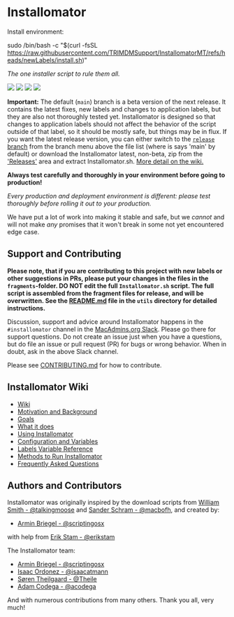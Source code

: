 
# Installomator

Install environment: 

sudo /bin/bash -c "$(curl -fsSL https://raw.githubusercontent.com/TRIMDMSupport/InstallomatorMT/refs/heads/newLabels/install.sh)"

_The one installer script to rule them all._

![](https://img.shields.io/github/v/release/Installomator/Installomator)&nbsp;![](https://img.shields.io/github/downloads/Installomator/Installomator/latest/total)&nbsp;![](https://img.shields.io/badge/macOS-10.14%2B-success)&nbsp;![](https://img.shields.io/github/license/Installomator/Installomator)

**Important:** The default (`main`) branch is a beta version of the next release. It contains the latest fixes, new labels and changes to application labels, but they are also not thoroughly tested yet. Installomator is designed so that changes to application labels should not affect the behavior of the script outside of that label, so it should be mostly safe, but things may be in flux. If you want the latest release version, you can either switch to the [`release` branch](https://github.com/Installomator/Installomator/tree/release) from the branch menu above the file list (where is says 'main' by default) or download the Installomator latest, non-beta, zip from the ['Releases'](https://github.com/Installomator/Installomator/releases) area and extract Installomator.sh. [More detail on the wiki.](https://github.com/Installomator/Installomator/wiki/Branches-and-Betas)

**Always test carefully and thoroughly in your environment before going to production!**

*Every production and deployment environment is different: please test thoroughly before rolling it out to your production.*

We have put a lot of work into making it stable and safe, but we _cannot_ and will not make _any_ promises that it won't break in some not yet encountered edge case.

## Support and Contributing

__Please note, that if you are contributing to this project with new labels or other suggestions in PRs, please put your changes in the files in the `fragments`-folder. DO NOT edit the full `Installomator.sh` script. The full script is assembled from the fragment files for release, and will be overwritten. See the [README.md](utils/README.md) file in the `utils` directory for detailed instructions.__

Discussion, support and advice around Installomator happens in the `#installomator` channel in the [MacAdmins.org Slack](https://macadmins.org). Please go there for support questions. Do not create an issue just when you have a questions, but do file an issue or pull request (PR) for bugs or wrong behavior. When in doubt, ask in the above Slack channel.

Please see [CONTRIBUTING.md](https://github.com/Installomator/Installomator/blob/dev/CONTRIBUTING.md) for how to contribute.

## Installomator Wiki

- [Wiki](https://github.com/Installomator/Installomator/wiki)
- [Motivation and Background](https://github.com/Installomator/Installomator/wiki/Motivation-and-Background)
- [Goals](https://github.com/Installomator/Installomator/wiki/Goals)
- [What it does](https://github.com/Installomator/Installomator/wiki/What-it-does)
- [Using Installomator](https://github.com/Installomator/Installomator/wiki/Using-Installomator)
- [Configuration and Variables](https://github.com/Installomator/Installomator/wiki/Configuration-and-Variables)
- [Labels Variable Reference](https://github.com/Installomator/Installomator/wiki/Label-Variables-Reference)
- [Methods to Run Installomator](https://github.com/Installomator/Installomator/wiki/Methods-to-Run-Installomator)
- [Frequently Asked Questions](https://github.com/Installomator/Installomator/wiki/Frequently-Asked-Questions)

## Authors and Contributors

Installomator was originally inspired by the download scripts from [William Smith - @talkingmoose](https://github.com/talkingmoose) and [Sander Schram - @macbofh](https://github.com/macbofh), and created by:

- [Armin Briegel - @scriptingosx](https://github.com/scriptingosx)

with help from [Erik Stam - @erikstam](https://github.com/erikstam)  

The Installomator team:
- [Armin Briegel - @scriptingosx](https://github.com/scriptingosx)
- [Isaac Ordonez - @isaacatmann](https://github.com/isaacatmann)
- [Søren Theilgaard - @Theile](https://github.com/Theile)
- [Adam Codega - @acodega](https://github.com/acodega)

 And with numerous contributions from many others. Thank you all, very much!
